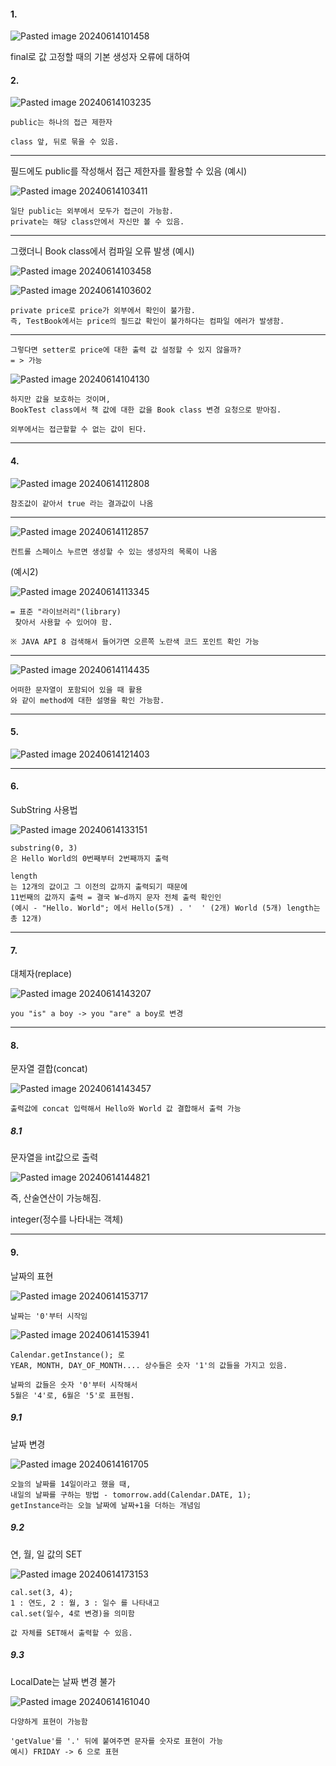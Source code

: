 
#### 1. 

![Pasted image 20240614101458](https://github.com/AHHyeon12/My-Java-Study/assets/171016089/cccb7954-69ef-4df9-83f3-d1f0c691ebaf)


final로 값 고정할 때의 기본 생성자 오류에 대하여


#### 2. 

![Pasted image 20240614103235](https://github.com/AHHyeon12/My-Java-Study/assets/171016089/fb8d781c-42ce-44d1-a9e0-3741038bb25b)


```
public는 하나의 접근 제한자

class 앞, 뒤로 묶을 수 있음.
```

------------------------------------------------------------------------


필드에도 public를 작성해서 접근 제한자를 활용할 수 있음
(예시)

![Pasted image 20240614103411](https://github.com/AHHyeon12/My-Java-Study/assets/171016089/57e23665-d491-4ba6-a548-1c3f84692b90)


```
일단 public는 외부에서 모두가 접근이 가능함.
private는 해당 class안에서 자신만 볼 수 있음.
```
----------------------------------------------------

그랬더니 Book class에서 컴파일 오류 발생
(예시)

![Pasted image 20240614103458](https://github.com/AHHyeon12/My-Java-Study/assets/171016089/6fb1f587-d4c3-47fd-bbb5-894185b48fd1)


![Pasted image 20240614103602](https://github.com/AHHyeon12/My-Java-Study/assets/171016089/bfe02967-77a2-48ea-ac6d-c52ab28377f9)


```
private price로 price가 외부에서 확인이 불가함.
즉, TestBook에서는 price의 필드값 확인이 불가하다는 컴파일 에러가 발생함.
```

----------------------------------------------------------------------


```
그렇다면 setter로 price에 대한 출력 값 설정할 수 있지 않을까?
= > 가능
```

![Pasted image 20240614104130](https://github.com/AHHyeon12/My-Java-Study/assets/171016089/453bbbe8-7c61-4edc-a6d2-fc25ab10eca0)



```
하지만 값을 보호하는 것이며, 
BookTest class에서 책 값에 대한 값을 Book class 변경 요청으로 받아짐.

외부에서는 접근할할 수 없는 값이 된다.
```

------------------------------------------------------------

#### 4. 


![Pasted image 20240614112808](https://github.com/AHHyeon12/My-Java-Study/assets/171016089/8e8cc15e-5e34-49e3-ae6a-bf397cada732)


```
참조값이 같아서 true 라는 결과값이 나옴
```


-----------------------------------------------------------------------------------------

![Pasted image 20240614112857](https://github.com/AHHyeon12/My-Java-Study/assets/171016089/eba6fe56-ee1a-4bd1-933f-ddd254aed5a7)


```
컨트롤 스페이스 누르면 생성할 수 있는 생성자의 목록이 나옴
```


(예시2)

![Pasted image 20240614113345](https://github.com/AHHyeon12/My-Java-Study/assets/171016089/b73724c8-df84-40c4-a330-d040fb8cd188)


```
= 표준 "라이브러리"(library)
 찾아서 사용할 수 있어야 함.

※ JAVA API 8 검색해서 들어가면 오른쪽 노란색 코드 포인트 확인 가능
```


-----------------------------------------------------------------------


![Pasted image 20240614114435](https://github.com/AHHyeon12/My-Java-Study/assets/171016089/501f2d0c-18f7-42fd-b51a-db5a62f304af)


```
어떠한 문자열이 포함되어 있을 때 활용
와 같이 method에 대한 설명을 확인 가능함.
```


----------------------------------------------------------------

#### 5.


![Pasted image 20240614121403](https://github.com/AHHyeon12/My-Java-Study/assets/171016089/cb12d4fe-ddfd-4748-913b-53959c38c2fd)



----------------------------------------------------------------
#### 6. 

SubString 사용법


![Pasted image 20240614133151](https://github.com/AHHyeon12/My-Java-Study/assets/171016089/34b20590-a581-4bf3-ba0c-b453bb574ac9)


```
substring(0, 3)
은 Hello World의 0번째부터 2번째까지 출력

length
는 12개의 값이고 그 이전의 값까지 출력되기 때문에
11번째의 값까지 출력 = 결국 W~d까지 문자 전체 출력 확인인
(예시 - "Hello. World"; 에서 Hello(5개) . '  ' (2개) World (5개) length는 총 12개)
```


----------------------------------------------------------------

#### 7. 
대체자(replace)

![Pasted image 20240614143207](https://github.com/AHHyeon12/My-Java-Study/assets/171016089/da93f12e-e88b-4103-b48e-1f626b053fe3)


```
you "is" a boy -> you "are" a boy로 변경
```

----------------------------------------------------------------

#### 8. 
문자열 결합(concat)

![Pasted image 20240614143457](https://github.com/AHHyeon12/My-Java-Study/assets/171016089/d2a8d432-c1f0-4314-adb3-f49fc159d0cf)


```
출력값에 concat 입력해서 Hello와 World 값 결합해서 출력 가능
```

##### 8.1

문자열을 int값으로 출력

![Pasted image 20240614144821](https://github.com/AHHyeon12/My-Java-Study/assets/171016089/3242c3fb-9eb8-4606-acfc-f308aaa6bd3b)

즉, 산술연산이 가능해짐.

integer(정수를 나타내는 객체)

----------------------------------------------------------------
#### 9. 
날짜의 표현

![Pasted image 20240614153717](https://github.com/AHHyeon12/My-Java-Study/assets/171016089/bdf48163-48b4-4018-a983-324c26e0b6a5)


```
날짜는 '0'부터 시작임
```


![Pasted image 20240614153941](https://github.com/AHHyeon12/My-Java-Study/assets/171016089/c3c05036-1c53-4d49-8039-ed9be6a362c0)


```
Calendar.getInstance(); 로
YEAR, MONTH, DAY_OF_MONTH.... 상수들은 숫자 '1'의 값들을 가지고 있음.

날짜의 값들은 숫자 '0'부터 시작해서
5월은 '4'로, 6월은 '5'로 표현됨.
```


##### 9.1 
날짜 변경

![Pasted image 20240614161705](https://github.com/AHHyeon12/My-Java-Study/assets/171016089/e91bf252-34a5-4cce-9679-96668cfd3374)


```
오늘의 날짜를 14일이라고 했을 때,
내일의 날짜를 구하는 방법 - tomorrow.add(Calendar.DATE, 1);
getInstance라는 오늘 날짜에 날짜+1을 더하는 개념임
```


##### 9.2
연, 월, 일 값의 SET

![Pasted image 20240614173153](https://github.com/AHHyeon12/My-Java-Study/assets/171016089/7e2e1203-c68a-4688-9e77-26026cfdf48d)


```
cal.set(3, 4); 
1 : 연도, 2 : 월, 3 : 일수 를 나타내고
cal.set(일수, 4로 변경)을 의미함

값 자체를 SET해서 출력할 수 있음.
```

##### 9.3

LocalDate는 날짜 변경 불가

![Pasted image 20240614161040](https://github.com/AHHyeon12/My-Java-Study/assets/171016089/87408954-f8ea-4762-bf47-ae8a43d70306)


```
다양하게 표현이 가능함

'getValue'를 '.' 뒤에 붙여주면 문자를 숫자로 표현이 가능
예시) FRIDAY -> 6 으로 표현
```

